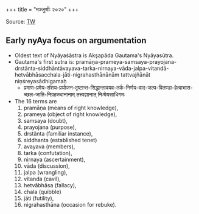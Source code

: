 +++
title = "मञ्जुश्रीः २०२०"
+++

Source: [TW](https://www.youtube.com/watch?v=orZwip_bjYA)

## Early nyAya focus on argumentation
- Oldest text of Nyāyaśāstra is Akşapāda Gautama's Nyāyasūtra.
- Gautama's first sutra is: pramāņa-prameya-samsaya-prayojana-drstānta-siddhāntāvayava-tarka-nirnaya-vāda-jalpa-vitandā-hetvābhāsacchala-jāti-nigrahasthānānām tattvajñānāt niņśreyasādhigamaḥ 
  - प्रमाण-प्रमेय-संशय-प्रयोजन-दृष्टान्त-सिद्धान्तावयव-तर्क-निर्णय-वाद-जल्प-वितण्डा-हेत्वाभास-च्छल-जाति-निग्रहस्थानानाम् तत्त्वज्ञानात्
निःश्रेयसाधिगमः
- The 16 terms are
  1. pramāņa (means of right knowledge), 
  2. prameya (object of right knowledge), 
  3. samsaya (doubt), 
  4. prayojana (purpose), 
  5. drstänta (familiar instance), 
  6. siddhanta (established tenet) 
  7. avayava (members), 
  8. tarka (confutation),
  9. nirnaya (ascertainment), 
  10. vāda (discussion),
  11. jalpa (wrangling), 
  12. vitanda (cavil), 
  13. hetvābhāsa (fallacy), 
  14. chala (quibble) 
  15. jāti (futility), 
  16. nigrahasthāna (occasion for rebuke).

